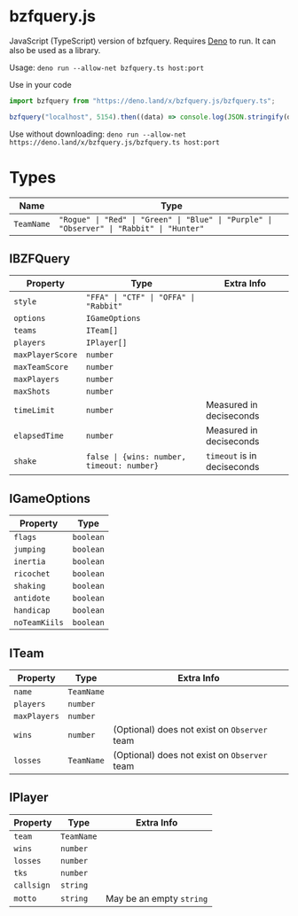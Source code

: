# bzfquery.js

JavaScript (TypeScript) version of bzfquery. Requires [Deno](https://deno.land) to run. It can also be used as a library.

Usage: `deno run --allow-net bzfquery.ts host:port`

Use in your code
```typescript
import bzfquery from "https://deno.land/x/bzfquery.js/bzfquery.ts";

bzfquery("localhost", 5154).then((data) => console.log(JSON.stringify(data, null, 2)));
```

Use without downloading: `deno run --allow-net https://deno.land/x/bzfquery.js/bzfquery.ts host:port`

# Types

| Name       | Type |
| ---------- | ---- |
| `TeamName` | `"Rogue" \| "Red" \| "Green" \| "Blue" \| "Purple" \| "Observer" \| "Rabbit" \| "Hunter"` |

## IBZFQuery

| Property         | Type | Extra Info |
| ---------------- | ---- | ---------- |
| `style`          | `"FFA" \| "CTF" \| "OFFA" \| "Rabbit"` |
| `options`        | `IGameOptions` |
| `teams`          | `ITeam[]` |
| `players`        | `IPlayer[]` |
| `maxPlayerScore` | `number` |
| `maxTeamScore`   | `number` |
| `maxPlayers`     | `number` |
| `maxShots`       | `number` |
| `timeLimit`      | `number` | Measured in deciseconds |
| `elapsedTime`    | `number` | Measured in deciseconds |
| `shake`          | `false \| {wins: number, timeout: number}` | `timeout` is in deciseconds |

## IGameOptions

| Property       | Type      |
| -------------- | --------- |
| `flags`        | `boolean` |
| `jumping`      | `boolean` |
| `inertia`      | `boolean` |
| `ricochet`     | `boolean` |
| `shaking`      | `boolean` |
| `antidote`     | `boolean` |
| `handicap`     | `boolean` |
| `noTeamKiils`  | `boolean` |

## ITeam

| Property     | Type       | Extra Info |
| ------------ | ---------- | ---------- |
| `name`       | `TeamName` |
| `players`    | `number`   |
| `maxPlayers` | `number`   |
| `wins`       | `number`   | (Optional) does not exist on `Observer` team |
| `losses`     | `TeamName` | (Optional) does not exist on `Observer` team |

## IPlayer

| Property   | Type       | Extra Info |
| ---------- | ---------- | ---------- |
| `team`     | `TeamName` |
| `wins`     | `number`   |
| `losses`   | `number`   |
| `tks`      | `number`   |
| `callsign` | `string`   |
| `motto`    | `string`   | May be an empty `string` |
